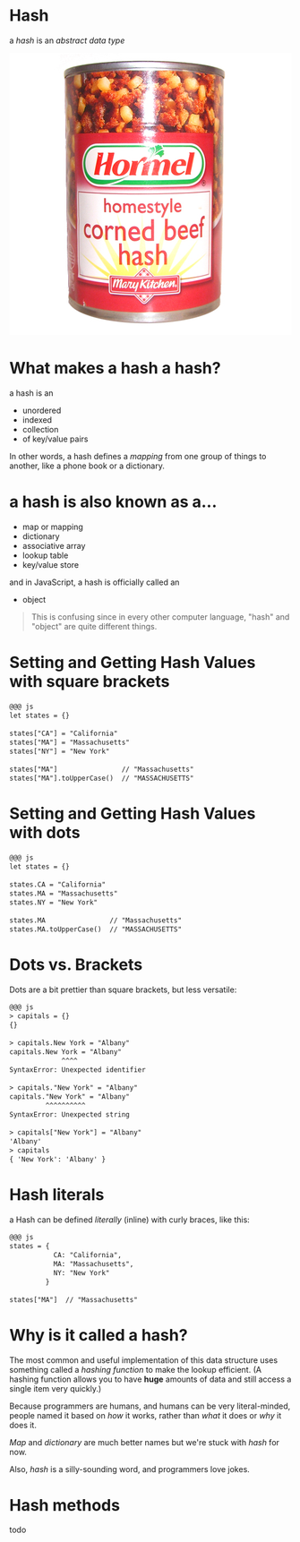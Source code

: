 # Hash

a *hash* is an *abstract data type*

![corned beef hash](../images/cornedbeefhash.jpeg)

# What makes a hash a hash?

a hash is an

* unordered 
* indexed
* collection
* of key/value pairs

In other words, a hash defines a *mapping* from one group of things to another, like a phone book or a dictionary.

# a hash is also known as a...

  * map or mapping
  * dictionary
  * associative array
  * lookup table
  * key/value store
  
and in JavaScript, a hash is officially called an

  * object

> This is confusing since in every other computer language, "hash" and "object" are quite different things.

# Setting and Getting Hash Values with square brackets

    @@@ js
    let states = {}

    states["CA"] = "California"
    states["MA"] = "Massachusetts"
    states["NY"] = "New York"

    states["MA"]                // "Massachusetts"
    states["MA"].toUpperCase()  // "MASSACHUSETTS"

# Setting and Getting Hash Values with dots

    @@@ js
    let states = {}

    states.CA = "California"
    states.MA = "Massachusetts"
    states.NY = "New York"

    states.MA                // "Massachusetts"
    states.MA.toUpperCase()  // "MASSACHUSETTS"

# Dots vs. Brackets

Dots are a bit prettier than square brackets, but less versatile:

    @@@ js
    > capitals = {}
    {}
    
    > capitals.New York = "Albany"
    capitals.New York = "Albany"
                 ^^^^
    SyntaxError: Unexpected identifier
    
    > capitals."New York" = "Albany"
    capitals."New York" = "Albany"
             ^^^^^^^^^^
    SyntaxError: Unexpected string
    
    > capitals["New York"] = "Albany"
    'Albany'
    > capitals
    { 'New York': 'Albany' }

# Hash literals

a Hash can be defined *literally* (inline) with curly braces, like this:

    @@@ js
    states = {
               CA: "California",
               MA: "Massachusetts",
               NY: "New York"
             }

    states["MA"]  // "Massachusetts"

# Why is it called a hash?

The most common and useful implementation of this data structure uses something called a *hashing function* to make the lookup efficient. (A hashing function allows you to have **huge** amounts of data and still access a single item very quickly.)

Because programmers are humans, and humans can be very literal-minded, people named it based on *how* it works, rather than *what* it does or *why* it does it.

*Map* and *dictionary* are much better names but we're stuck with *hash* for now.

Also, *hash* is a silly-sounding word, and programmers love jokes.

# Hash methods

todo


